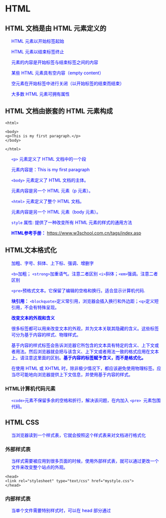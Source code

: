 # HTML
## HTML 文档是由 HTML 元素定义的
HTML 元素以开始标签起始

HTML 元素以结束标签终止

元素的内容是开始标签与结束标签之间的内容

某些 HTML 元素具有空内容（empty content）

空元素在开始标签中进行关闭（以开始标签的结束而结束）

大多数 HTML 元素可拥有属性


## HTML 文档由嵌套的 HTML 元素构成

```shell
<html>

<body>
<p>This is my first paragraph.</p>
</body>

</html>
```
`<p>` 元素定义了 HTML 文档中的一个段

元素内容是：This is my first paragraph

`<body>` 元素定义了 HTML 文档的主体。

元素内容是另一个 HTML 元素（p 元素）。

`<html>` 元素定义了整个 HTML 文档。

元素内容是另一个 HTML 元素（body 元素）。

`style` 属性: 提供了一种改变所有 HTML 元素的样式的通用方法

**HTML参考手册：** https://www.w3school.com.cn/tags/index.asp


## HTML文本格式化

加粗、字号、斜体、上下标、强调、增删字

`<b>`加粗； `<strong>`加重语气。注意二者区别
`<i>`斜体；`<em>`强调。注意二者区别

`<pre>`预格式文本。它保留了编辑的空格和换行。适合显示计算机代码.

**块引用：**
`<blockquote>`定义常引用，浏览器会插入换行和外边距；`<q>`定义短引用，不会有特殊呈现。

**改变文本的外观和含义**

很多标签都可以用来改变文本的外观，并为文本关联其隐藏的含义。这些标签可分为基于内容的样式、物理样式。

基于内容的样式标签会告诉浏览器它所包含的文本具有特定的含义、上下文或者用法。然后浏览器就会把与该含义、上下文或者用法一致的格式应用在文本上。请注意这里面的区别。**基于内容的标签赋予含义，而不是格式化。**

在使用 HTML 或 XHTML 时，除非极少情况下，都应该避免使用物理标签。应当尽可能地向浏览器提供上下文信息，并使用基于内容的样式。

### HTML计算机代码元素

`<code>`元素不保留多余的空格和折行，解决该问题，在内加入 `<pre> `元素包围代码。


## HTML CSS

当浏览器读到一个样式表，它就会按照这个样式表来对文档进行格式化

### 外部样式表

当样式需要被应用到很多页面的时候，使用外部样式表，就可以通过更改一个文件来改变整个站点的外观。
```shell
<head>
<link rel="stylesheet" type="text/css" href="mystyle.css">
</head>
```
### 内部样式表

当单个文件需要特别样式时，可以在 head 部分通过 <style> 标签定义内部样式表。
  ```shell
  <head>
  <style type="text/css">
  body {background-color: red}
  p {margin-left: 20px; color: blue}
  </style>
  </head>
  ```
  
### 内联样式
当特殊的样式需要应用到个别元素时，可以在相关的标签中使用样式属性。样式属性可以包含任何 CSS 属性。以下实例显示出如何改变段落的颜色和左外边距。
```shell
<p style="color: red; margin-left: 20px">
This is a paragraph
</p>
```

## HTML超链接
 `href` 属性(链接别人) - 创建指向另一个文档的链接
 
 `name` 属性（被别人链接） - 创建文档内的书签(使用命名锚（named anchors）时，我们可以创建直接跳至该命名锚（比如页面中某个小节）的链接)
 ```shell
 <a name="tips">基本的注意事项 - 有用的提示</a>
 <a href="#tips">有用的提示</a>
 
 //在其他页面中创建指向该锚的链接:# 符号和锚名称添加到 URL 的末端
 <a href="http://www.w3school.com.cn/html/html_links.asp#tips">有用的提示</a>
 ```
 
 使用  `Target` 属性，定义被链接的文档在何处显示:新窗口 or 当前窗口
```shell
<a href="http://www.w3school.com.cn/" target="_blank">Visit W3School!</a>
```

**注意：** 假如页面被固定在框架之内 `target="_top"` 跳出框架，在当前窗口显示。

## HTML图像标签
`align`所有标签中对齐方式的属性
`alt`替换文本

### 客户端图像映射

(1)在`<img>`中设置usemap属性。

(2)在`<map>`中设置name/id属性(二者属性值必须相同)
```shell
<img
src="/i/eg_planets.jpg"
usemap="#planetmap"
alt="Planets" />

<map name="planetmap" id="planetmap">

<area
shape="circle"
coords="180,139,14"//圆心，半径
href ="/example/html/venus.html"
target ="_blank"
alt="Venus" />

<area
shape="circle"
coords="129,161,10"
href ="/example/html/mercur.html"
target ="_blank"
alt="Mercury" />

<area
shape="rect"
coords="0,0,110,260"//矩形左上角，右下角
href ="/example/html/sun.html"
target ="_blank"
alt="Sun" />

</map>
```
`<area>`定义图像地图中的可点击区域，每个区域都是一个超链接

`<map>`img 元素中的 "usemap" 属性引用 map 元素中的 "id" 或 "name" 属性（根据浏览器），所以同时向 map 元素添加了 "id" 和 "name" 属性

### 服务器端图像映射

```shell
<a href="/example/html/html_ismap.html">
<img src="/i/eg_planets.jpg" ismap />
</a>
```
把鼠标移动到图像上或点击某处时，浏览器会显示鼠标坐标（相对于图像的左上角），或发送到服务器端。特殊的服务器端软件（在本例中是 /example/html/html_ismap.html 程序）可以根据这些坐标来做出响应。

**注意：**  只有当 <img> 元素属于带有有效 href 属性的 <a> 元素的后代时，才允许 ismap 属性。
 
## HEML表格、列表
表格：行列项目

`<col>` 元素是仅包含属性的空元素

为 `<colgroup>` 标签添加 class 属性。这样就可以使用 CSS 来负责对齐方式、宽度和颜色等等

`<thead><tfoot><tbody>`必须一起使用

列表：一列项目。

有序/无序列表：列表始于 `<ul>/<ol>` 标签。每个列表项始于 `<li>` 标签

自定义列表：不仅仅是一列项目，而是项目及其注释的组合。列表以`<dl>` 标签开始。每个自定义列表项以 `<dt>` 开始。每个自定义列表项的定义以 `<dd>` 开始。

## HTML 布局

`<div>`块级元素，定义文档中的分区或节，浏览器会在其前后显示折行。与 CSS 一同使用，可对大的内容块设置样式属性； 另一个常见的用途是文档布局。

常用作布局工具，因为能够轻松地通过 CSS 对其进行定位

`<span>`内联元素，组合文档中的行内元素，用作文本的容器。与 CSS 一同使用时，可为部分文本设置样式属性。

### HTML类
设置类，为元素的类定义 CSS 样式。为相同的类设置相同的样式，或者为不同的类设置不同的样式。
```shell
<html>
<head>
<style>
.cities { //块级类;用 . 是类，引用时用 class=""; 用 # 是命名锚，引用时用 id=""
    background-color:black;
    color:white;
    margin:20px;
    padding:20px;
} 

span.red {color: red;} //行内类

table.lamp { //表格类
    width:100%;
    border:1px solid #d4d4d4;
}
table.lamp th, td {
    padding:10px;
}
table.lamp td {
    width:40px;
}

</style>
</head>

<body>

<div class="cities">
<h2>London</h2>
<p>
London is the capital city of England. 
It is the most populous city in the United Kingdom, 
with a metropolitan area of over 13 million inhabitants.
</p>
</div> 

<h1>My <span class="red">Important</span> Heading</h1>

<table class="lamp">
<tr>
  <th>
    <img src="/images/lamp.jpg" alt="Note" style="height:32px;width:32px">
  </th>
  <td>
    The table element was not designed to be a layout tool.
  </td>
</tr>
</table>

</body>
</html>
```

## HTML响应式web设计
RWD 指的是响应式 Web 设计（Responsive Web Design）

RWD 能够以可变尺寸传递网页

RWD 对于平板和移动设备是必需的

1.自己创建； 2.使用Bootstrap（最流行的开发响应式 web 的 HTML, CSS, 和 JS 框架）

## HTML框架

**框架结构标签**`<frameset>`定义如何将窗口分割为框架
每个 frameset 定义了一系列行或列
rows/columns 的值规定了每行或每列占据屏幕的面积百分比

**框架标签**`<Frame>`定义了放置在每个框架中的 HTML 文档

<html>

<frameset cols="50%,50%">
  <frameset rows="30%,70%">
  	<frame src="/example/html/frame_b.html">
  	<frame src="/example/html/frame_c.html">
  </frameset>
	<frame src="/example/html/frame_a.html">

<noframes>
<body>您的浏览器无法处理框架！</body>
</noframes>

</frameset>

</html>

**重要提示：**不能将 `<body></body> `标签与 `<frameset></frameset>` 标签同时使用！不过，假如你添加包含一段文本的` <noframes> `标签，就必须将这段文字嵌套于`<body></body>` 标签内。


### 导航框架
主页面

```shell
<html>

<frameset cols="10%,90%">
	<frame src="index.html"></frame>
	<frame src="frame_a.html#h66" name="content"></frame> //#定位到对应页面的id为content的标签处
</frameset>

</html>
```
导航栏
```shell
<html>
<body>
<a href="frame_a.html" target="content">Frame a</a><br />
<a href="frame_b.html" target="content">Frame b</a><br />
<a href="frame_c.html" target="content">Frame c</a><br />
</body>
</html>
```
注意`name`和`target`对应，在目标框架内显示。

### 内联框架 iframe
在网页内显示网页

`iframe` 可用作链接的目标（target）。链接的 `target` 属性必须引用 iframe 的 `name` 属性。新链接的网页会在iframe中显示。

## HTML脚本
`<script>` 标签用于定义客户端脚本，比如 JavaScript。既可包含脚本语句，也可通过 src 属性指向外部脚本文件。
  
 `<noscript>` 标签提供无法使用脚本时的替代内容，可包含普通 HTML 页面的 body 元素中能够找到的所有元素。只有在浏览器不支持脚本或者禁用脚本时，才会起作用。

如果老式的浏览器没法识别 <script> 标签，那么 <script> 标签所包含的内容将以文本方式显示在页面上。为了避免这种情况发生，你应该将脚本隐藏在注释标签当中。那些老的浏览器将忽略这些注释，不会将标签的内容显示到页面上。而那些新的浏览器将读懂这些脚本并执行它们，即使代码被嵌套在注释标签内。
  
## HTML路径
相对路径：指向相对于当前页面的文件

绝对路径：指向一个因特网文件的完整 URL

使用相对路径是个好习惯，使用了相对路径，网页就不会与当前的基准 URL 进行绑定。所有链接在当地电脑上 (localhost) 或未来的公共域中均可正常工作。

## HTML头部
可加入的标签`<title>、<base>、<link>、<meta>、<script> 以及 <style>`

`<title>` 标签定义文档的标题

`<base> `标签为页面上的所有链接规定默认地址(URL)或默认目标（target）

`<link>` 标签定义文档与外部资源之间的关系;最常用于连接样式表

`<meta>` 标签提供关于 HTML 文档的元数据。始终位于 head 元素中, 数据不会显示在页面上，但是对于机器是可读的。
`name` 和 `content` 属性的作用是描述页面的内容，规定页面的描述、关键词、文档的作者、最后修改时间以及其他元数据。




